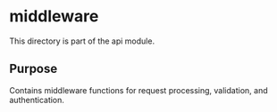 # middleware

This directory is part of the api module.

## Purpose

Contains middleware functions for request processing, validation, and authentication.
